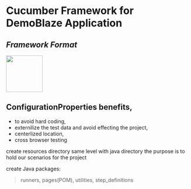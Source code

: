 

# Cucumber Framework for DemoBlaze Application
## _Framework Format_

<img src="https://github.com/YasinDeger48/Adidas_Cucumber_Framework/blob/master/cucumber.png" width="100" height="100">


## ConfigurationProperties benefits,
- to avoid hard coding, 
- externilize the test data and avoid effecting the project, 
- centerlized location, 
- cross browser testing

create resources directory same level with java directory the purpose is to hold our scenarios for the project


create Java packages: 
> runners, 
> pages(POM), 
> utilities, 
> step_definitions


